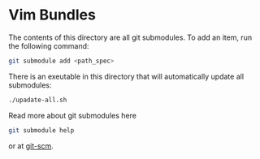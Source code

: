 # Vim Bundles

The contents of this directory are all git submodules. To add an item, run the following command:

```bash
git submodule add <path_spec>
```

There is an exeutable in this directory that will automatically update all submodules:

```bash
./upadate-all.sh
```

Read more about git submodules here

```bash
git submodule help
```

or at [git-scm](https://git-scm.com/book/en/v2/Git-Tools-Submodules).
